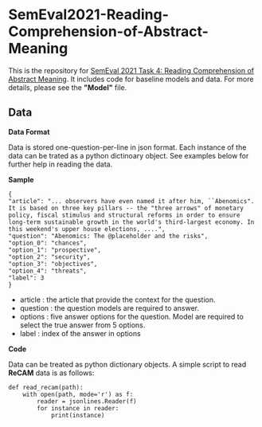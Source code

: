 # SemEval2021-Reading-Comprehension-of-Abstract-Meaning

This is the repository for [SemEval 2021 Task 4: Reading Comprehension of Abstract Meaning](https://competitions.codalab.org/competitions/26153). It includes code for baseline models and data. For more details, please see the **"Model"** file.

## Data
**Data Format**

Data is stored one-question-per-line in json format. Each instance of the data can be trated as a python dictinoary object. See examples below for further help in reading the data.


**Sample**
```
{
"article": "... observers have even named it after him, ``Abenomics". It is based on three key pillars -- the "three arrows" of monetary policy, fiscal stimulus and structural reforms in order to ensure long-term sustainable growth in the world's third-largest economy. In this weekend's upper house elections, ....",
"question": "Abenomics: The @placeholder and the risks",
"option_0": "chances",
"option_1": "prospective",
"option_2": "security",
"option_3": "objectives",
"option_4": "threats",
"label": 3
}
```
* article : the article that provide the context for the question.
* question : the question models are required to answer.
* options : five answer options for the question. Model are required to select the true answer from 5 options.
* label : index of the answer in options

**Code**

Data can be treated as python dictionary objects. A simple script to read **ReCAM** data is as follows:
```
def read_recam(path):
    with open(path, mode='r') as f:
        reader = jsonlines.Reader(f)
        for instance in reader:
            print(instance)
```
